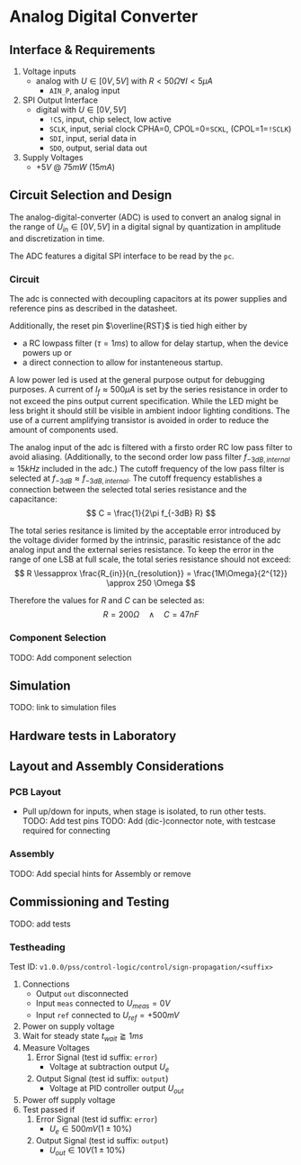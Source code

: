 # Analog Digital Converter

## Interface & Requirements

1. Voltage inputs
    - analog with $U \in [0V, 5V]$ with $R < 50 \Omega \forall I < 5 \mu A$
        - `AIN_P`, analog input
2. SPI Output Interface
    - digital with $U \in [0V, 5V]$
        - `!CS`, input, chip select, low active
        - `SCLK`, input, serial clock CPHA=0, CPOL=0=`SCKL`, (CPOL=1=`!SCLK`)
        - `SDI`, input, serial data in
        - `SDO`, output, serial data out
3. Supply Voltages
    - $+5V$ @ $75mW$ ($15mA$)

## Circuit Selection and Design

The analog-digital-converter (ADC) is used to convert an analog signal in the
range of $U_{in} \in [0V, 5V]$ in a digital signal by quantization in amplitude
and discretization in time.

The ADC features a digital SPI interface to be read by the `pc`.

### Circuit

The adc is connected with decoupling capacitors at its power supplies and
reference pins as described in the datasheet.

Additionally, the reset pin $\overline{RST}$ is tied high either by

- a RC lowpass filter ($\tau = 1ms$) to allow for delay startup, when the
  device powers up or
- a direct connection to allow for instanteneous startup.

A low power led is used at the general purpose output for debugging purposes. A
current of $I_f \approx 500 \mu A$ is set by the series resistance in order to
not exceed the pins output current specification.
While the LED might be less bright it should still be visible in ambient indoor
lighting conditions. The use of a current amplifying transistor is avoided in
order to reduce the amount of components used.

The analog input of the adc is filtered with a firsto order RC low pass filter
to avoid aliasing. (Additionally, to the second order low pass filter $f_{-3dB,
internal} \approx 15kHz$ included in the adc.) The cutoff frequency of the low
pass filter is selected at $f_{-3dB} \approx f_{-3dB, internal}$. The cutoff
frequency establishes a connection between the selected total series resistance
and the capacitance:
$$ C = \frac{1}{2\pi f_{-3dB} R} $$

The total series resitance is limited by the acceptable error introduced by the
voltage divider formed by the intrinsic, parasitic resistance of the adc analog
input and the external series resistance. To keep the error in the range of one
LSB at full scale, the total series resistance should not exceed:
$$ R \lessapprox \frac{R_{in}}{n_{resolution}} = \frac{1M\Omega}{2^{12}}
\approx 250 \Omega $$

Therefore the values for $R$ and $C$ can be selected as:
$$ R = 200 \Omega \quad \land \quad C = 47nF $$

### Component Selection

TODO: Add component selection

## Simulation

TODO: link to simulation files

## Hardware tests in Laboratory

## Layout and Assembly Considerations

### PCB Layout

- Pull up/down for inputs, when stage is isolated, to run other tests.
TODO: Add test pins
TODO: Add (dic-)connector note, with testcase required for connecting

### Assembly

TODO: Add special hints for Assembly or remove

## Commissioning and Testing

TODO: add tests

### Testheading

Test ID: `v1.0.0/pss/control-logic/control/sign-propagation/<suffix>`

1. Connections
    - Output `out` disconnected
    - Input `meas` connected to $U_{meas} = 0V$
    - Input `ref` connected to $U_{ref} = +500mV$
2. Power on supply voltage
3. Wait for steady state $t_{wait} \gtrapprox 1ms$
4. Measure Voltages
    1. Error Signal (test id suffix: `error`)
        - Voltage at subtraction output $U_{e}$
    2. Output Signal (test id suffix: `output`)
        - Voltage at PID controller output $U_{out}$
5. Power off supply voltage
6. Test passed if
    1. Error Signal (test id suffix: `error`)
        - $U_{e} \in 500mV (1 \pm 10\%)$
    2. Output Signal (test id suffix: `output`)
        - $U_{out} \in 10V (1 \pm 10\%)$
